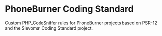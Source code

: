 # PhoneBurner Coding Standard

Custom PHP_CodeSniffer rules for PhoneBurner projects based on PSR-12 and 
the Slevomat Coding Standard project.